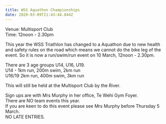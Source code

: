 ```yaml
---
title: WSS Aquathon Championships
date: 2020-03-09T21:43:44.844Z
---
```

Venue:  Multisport Club  
Time:  12noon - 2.30pm

This year the WSS Triathlon has changed to a Aquathon due to new health and safety rules on the road which means we cannot do the bike leg of the event. So it is now a run/swim/run event on 10 March, 12noon - 2.30pm.

There are 3 age groups U14, U16, U19.  
U14 - 1km run, 200m swim, 2km run  
U16/19 2km run, 400m swim, 3km run  

This will still be held at the Multisport Club by the River.

Sign ups are with Mrs Murphy in her office, Te Wehi Gym Foyer.  
There are NO team events this year.  
If you are keen to do this event please see Mrs Murphy before Thursday 5 March.  
NO LATE ENTRIES.
